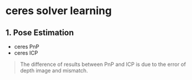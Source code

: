 # ceres solver learning

## 1. Pose Estimation
- ceres PnP
- ceres ICP

> The difference of results between PnP and ICP is due to the error of depth image and mismatch.
